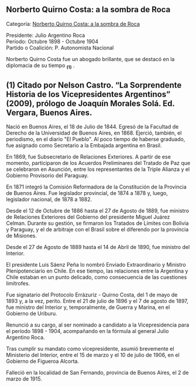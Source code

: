 ## Norberto Quirno Costa: a la sombra de Roca

Categoría: [Norberto Quirno Costa: a la sombra de Roca](http://descubrircorrientes.com.ar/2012/index.php/4663-corrientes-en-la-familia-argentina-1870-a-la-actualidad/gobiernos-liberales-de-virasoro-a-resoagli-1897-1909/segundo-mandato-presidencial-de-julio-a-roca/norberto-quirno-costa-la-sombra-de-roca)

Presidente: Julio Argentino Roca  
Período: Octubre 1898 - Octubre 1904  
Partido o Coalición: P. Autonomista Nacional

Norberto Quirno Costa fue un abogado brillante, que se destacó en la diplomacia de su tiempo <sub><strong><span><span>(1)</span></span></strong></sub> .

## **(1) Citado por Nelson Castro. “La Sorprendente Historia de los Vicepresidentes Argentinos” (2009), prólogo de Joaquín Morales Solá. Ed. Vergara, Buenos Aires.**

Nació en Buenos Aires, el 18 de Julio de 1844. Egresó de la Facultad de Derecho de la Universidad de Buenos Aires, en 1868. Ejerció, también, el periodismo, en el diario "El Pueblo". Al poco tiempo de haberse graduado, fue asignado como Secretario a la Embajada argentina en Brasil.

En 1869, fue Subsecretario de Relaciones Exteriores. A partir de ese momento, participaron de los Acuerdos Preliminares del Tratado de Paz que se celebraron en Asunción, entre los representantes de la Triple Alianza y el Gobierno Provisorio del Paraguay.

En 1871 integró la Comisión Reformadora de la Constitución de la Provincia de Buenos Aires. Fue legislador provincial, de 1874 a 1878 y, luego, legislador nacional, de 1878 a 1882.

Desde el 12 de Octubre de 1886 hasta el 27 de Agosto de 1889, fue ministro de Relaciones Exteriores del Gobierno del presidente Miguel Juárez Celman. Durante su gestión, se firmaron los Tratados de Límites con Bolivia y Paraguay, y el de arbitraje con el Brasil sobre el diferendo por la provincia de Misiones.

Desde el 27 de Agosto de 1889 hasta el 14 de Abril de 1890, fue ministro del Interior.

El presidente Luis Sáenz Peña lo nombró Enviado Extraordinario y Ministro Plenipotenciario en Chile. En ese tiempo, las relaciones entre la Argentina y Chile estaban en un punto delicado, como consecuencia de las cuestiones limítrofes.

Fue signatario del Protocolo Errázuriz - Quirno Costa, del 1 de mayo de 1893 y, a la vez, perito. Entre el 21 de julio de 1896 y el 7 de agosto de 1897, fue ministro del Interior y, temporalmente, de Guerra y Marina, en el Gobierno de Uriburu.

Renunció a su cargo, al ser nominado a candidato a la Vicepresidencia para el período 1898 - 1904, acompañando en la fórmula al general Julio Argentino Roca.

Tras cumplir su mandato como vicepresidente, asumió brevemente el Ministerio del Interior, entre el 15 de marzo y el 10 de julio de 1906, en el Gobierno de Figueroa Alcorta.

Falleció en la localidad de San Fernando, provincia de Buenos Aires, el 2 de marzo de 1915.